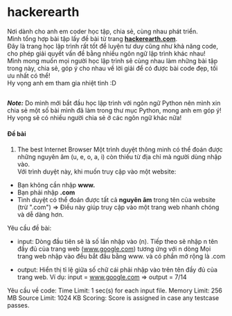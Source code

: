 hackerearth
===========

Nơi dành cho anh em coder học tập, chia sẻ, cùng nhau phát triển. <br>
Mình tổng hợp bài tập lấy đề bài từ trang [**hackerearth.com**](http://www.hackerearth.com/problems/). <br>
Đây là trang học lập trình rất tốt để luyện tư duy cũng như khả năng code, cho phép giải quyết vấn đề bằng nhiều ngôn ngữ lập trình khác nhau! <br> 
Mình mong muốn mọi người học lập trình sẽ cùng nhau làm những bài tập trong này, chia sẻ, góp ý cho nhau về lời giải để có được bài code đẹp, tối ưu nhất có thể! <br>
Hy vọng anh em tham gia nhiệt tình :D 
##

***Note:*** Do mình mới bắt đầu học lập trình với ngôn ngữ Python nên mình xin chia sẻ một số bài mình đã làm trong thư mục Python, mong anh em góp ý! Hy vọng sẽ có nhiều người chia sẻ ở các ngôn ngữ khác nữa!

#### Đề bài
1. The best Internet Browser
Một trình duyệt thông minh có thể đoán được những nguyên âm (u, e, o, a, i) còn thiếu từ địa chỉ mà người dùng nhập vào. <br>
Với trình duyệt này, khi muốn truy cập vào một website:
- Bạn không cần nhập **www.**
- Bạn phải nhập **.com**
- Tình duyệt có thể đoán được tất cả **nguyên âm** trong tên của website (trừ ".com")
=> Điều này giúp truy cập vào một trang web nhanh chóng và dễ dàng hơn.

Yêu cầu đề bài:
- input:
    Dòng đầu tiên sẽ là số lần nhập vào (n).
    Tiếp theo sẽ nhập n tên đầy đủ của trang web (www.google.com) tương ứng với n dòng
    Mọi trang web nhập vào đều bắt đầu bằng www. và có phần mở rộng là .com

- output:
    Hiển thị tỉ lệ giữa số chữ cái phải nhập vào trên tên đầy đủ của trang web.
    Ví dụ: input = www.google.com => output = 7/14

Yêu cầu về code:
    Time Limit: 1 sec(s) for each input file.
    Memory Limit: 256 MB
    Source Limit: 1024 KB
    Scoring: Score is assigned in case any testcase passes.

